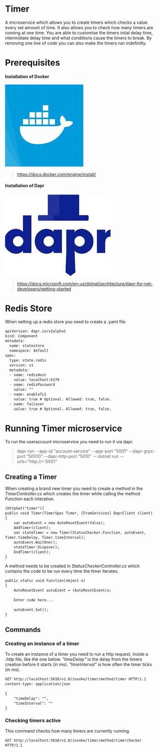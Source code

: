 # Timer
A microservice which allows you to create timers which checks a value every set amount of time. It also allows you to check how many timers are running at one time. You are able to customise the timers intial delay time, intermidiate delay time and what conditions cause the timers to break. By removing one line of code you can also make the timers run indefinitly.


# Prerequisites
#### Installation of Docker 
![Docker](https://github.com/AlexanderAzzopardi/UnitConvertor/blob/main/Saved%20Pictures/DockerLogo.jfif)
> <https://docs.docker.com/engine/install/>

#### Installation of Dapr 
![Dapr](https://github.com/AlexanderAzzopardi/UnitConvertor/blob/main/Saved%20Pictures/DaprLogo.jfif)
> <https://docs.microsoft.com/en-us/dotnet/architecture/dapr-for-net-developers/getting-started>

# Redis Store
When setting up a redis store you need to create a .yaml file 

    apiVersion: dapr.io/v1alpha1
    kind: Component
    metadata:
      name: statestore
      namespace: default
    spec:
      type: state.redis
      version: v1
      metadata:
      - name: redisHost
        value: localhost:6379
      - name: redisPassword
        value: ""
      - name: enableTLS
        value: true # Optional. Allowed: true, false.
      - name: failover
        value: true # Optional. Allowed: true, false.

# Running Timer microservice
To run the useraccount microservice you need to run it via dapr.

> dapr run --app-id "account-service" --app-port "5001" --dapr-grpc-port "50010" --dapr-http-port "5010" -- dotnet run --urls="http://+:5001"

## Creating a Timer
When creating a brand new timer you need to create a method in the *TimerController.cs* which creates the timer while calling the method *Function* each interation.

    [HttpGet("timer")]
    public void Timer(TimerSpec Timer, [FromServices] DaprClient client)
    {
        var autoEvent = new AutoResetEvent(false);
        AddTimer(client);
        var stateTimer = new Timer(StatusChecker.Function, autoEvent, Timer.timeDelay, Timer.timeInterval);
        autoEvent.WaitOne();
        stateTimer.Dispose();
        EndTimer(client);
    }
    
A method needs to be created in *StatusCheckerController.cs* which contains the code to be run every time the timer iterates.

    public static void Function(object o)
    {   
        AutoResetEvent autoEvent = (AutoResetEvent)o;
        
        Enter code here...

        autoEvent.Set();
    }
    
## Commands
### Creating an instance of a timer
To create an instance of a timer you need to run a http request, inside a *.http* file, like the one below. *"timeDelay"* is the delay from the timers creation before it starts (in ms). *"timeInterval"* is how often the timer ticks (in ms).
    
    GET http://localhost:5010/v1.0/invoke/timer/method/timer HTTP/1.1
    content-type: application/json

    {
        "timeDelay": "",
        "timeInterval": ""
    }

### Checking timers active
This command checks how many timers are currently running.
    
    GET http://localhost:5010/v1.0/invoke/timer/method/timerchecker HTTP/1.1
    
    
    
